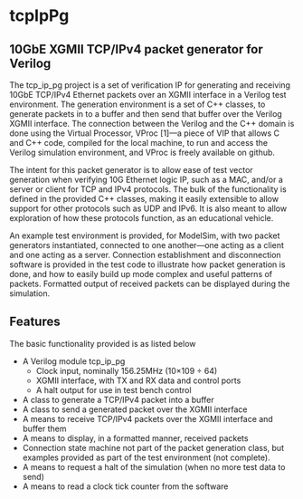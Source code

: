 # tcpIpPg
## 10GbE XGMII TCP/IPv4 packet generator for Verilog

The tcp_ip_pg project is a set of verification IP for generating and receiving 10GbE TCP/IPv4 Ethernet packets over an XGMII interface in a Verilog test environment. The generation environment is a set of C++ classes, to generate packets in to a buffer and then send that buffer over the Verilog XGMII interface. The connection between the Verilog and the C++ domain is done using the Virtual Processor, VProc [1]—a piece of VIP that allows C and C++ code, compiled for the local machine, to run and access the Verilog simulation environment, and VProc is freely available on github.

The intent for this packet generator is to allow ease of test vector generation when verifying 10G Ethernet logic IP, such as a MAC, and/or a server or client for TCP and IPv4 protocols. The bulk of the functionality is defined in the provided C++ classes, making it easily extensible to allow support for other protocols such as UDP and IPv6. It is also meant to allow exploration of how these protocols function, as an educational vehicle.

An example test environment is provided, for ModelSim, with two packet generators instantiated, connected to one another—one acting as a client and one acting as a server. Connection establishment and disconnection software is provided in the test code to illustrate how packet generation is done, and how to easily build up mode complex and useful patterns of packets. Formatted output of received packets can be displayed during the simulation.

## Features

The basic functionality provided is as listed below

* A Verilog module tcp_ip_pg
    *	Clock input, nominally 156.25MHz (10×109 ÷ 64)
    *	XGMII interface, with TX and RX data and control  ports
    *	A halt output for use in test bench control
*	A class to generate a TCP/IPv4 packet into a buffer
*	A class to send a generated packet over the XGMII interface
*	A means to receive TCP/IPv4 packets over the XGMII interface and buffer them
*	A means to display, in a formatted manner, received packets 
*	Connection state machine not part of the packet generation class, but examples provided as part of the test environment (not complete).
*	A means to request a halt of the simulation (when no more test data to send)
*	A means to read a clock tick counter from the software
